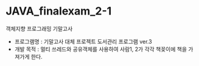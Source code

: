 # JAVA_finalexam_2-1
객체지향 프로그래밍 기말고사
- 프로그램명 : 기말고사 대체 프로젝트  도서관리 프로그램 ver.3
- 개발 목적 : 멀티 쓰레드와 공유객체를 사용하여 사람1, 2가 각각 책꽂이에 책을 가져가게 한다. 
